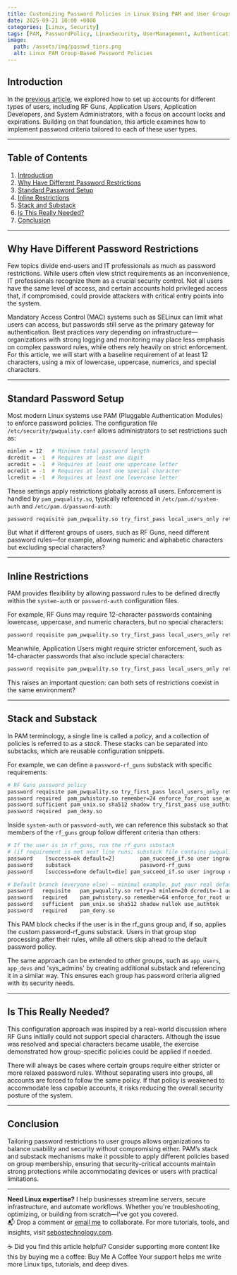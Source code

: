 ```yaml
---
title: Customizing Password Policies in Linux Using PAM and User Groups
date: 2025-09-21 10:00 +0000
categories: [Linux, Security]
tags: [PAM, PasswordPolicy, LinuxSecurity, UserManagement, Authentication]
image:
  path: /assets/img/passwd_tiers.png
  alt: Linux PAM Group-Based Password Policies
---
```


## Introduction

In the [previous article](https://richard-sebos.github.io/sebostechnology/posts/Users-Tiers/), we explored how to set up accounts for different types of users, including RF Guns, Application Users, Application Developers, and System Administrators, with a focus on account locks and expirations. Building on that foundation, this article examines how to implement password criteria tailored to each of these user types.

---

## Table of Contents

1. [Introduction](#introduction)
2. [Why Have Different Password Restrictions](#why-have-different-password-restrictions)
3. [Standard Password Setup](#standard-password-setup)
4. [Inline Restrictions](#inline-restrictions)
5. [Stack and Substack](#stack-and-substack)
6. [Is This Really Needed?](#is-this-really-needed)
7. [Conclusion](#conclusion)


---

## Why Have Different Password Restrictions

Few topics divide end-users and IT professionals as much as password restrictions. While users often view strict requirements as an inconvenience, IT professionals recognize them as a crucial security control. Not all users have the same level of access, and certain accounts hold privileged access that, if compromised, could provide attackers with critical entry points into the system.

Mandatory Access Control (MAC) systems such as SELinux can limit what users can access, but passwords still serve as the primary gateway for authentication. Best practices vary depending on infrastructure—organizations with strong logging and monitoring may place less emphasis on complex password rules, while others rely heavily on strict enforcement. For this article, we will start with a baseline requirement of at least 12 characters, using a mix of lowercase, uppercase, numerics, and special characters.

---

## Standard Password Setup

Most modern Linux systems use PAM (Pluggable Authentication Modules) to enforce password policies. The configuration file `/etc/security/pwquality.conf` allows administrators to set restrictions such as:

```bash
minlen = 12   # Minimum total password length
dcredit = -1  # Requires at least one digit
ucredit = -1  # Requires at least one uppercase letter
ocredit = -1  # Requires at least one special character
lcredit = -1  # Requires at least one lowercase letter
```

These settings apply restrictions globally across all users. Enforcement is handled by `pam_pwquality.so`, typically referenced in `/etc/pam.d/system-auth` and `/etc/pam.d/password-auth`:

```bash
password requisite pam_pwquality.so try_first_pass local_users_only retry=3 authtok_type=
```

But what if different groups of users, such as RF Guns, need different password rules—for example, allowing numeric and alphabetic characters but excluding special characters?

---

## Inline Restrictions

PAM provides flexibility by allowing password rules to be defined directly within the `system-auth` or `password-auth` configuration files.

For example, RF Guns may require 12-character passwords containing lowercase, uppercase, and numeric characters, but no special characters:

```bash
password requisite pam_pwquality.so try_first_pass local_users_only retry=3 minlen=12 dcredit=-1 ucredit=-1 lcredit=-1
```

Meanwhile, Application Users might require stricter enforcement, such as 14-character passwords that also include special characters:

```bash
password requisite pam_pwquality.so try_first_pass local_users_only retry=3 minlen=14 dcredit=-1 ocredit=-1 ucredit=-1 lcredit=-1
```

This raises an important question: can both sets of restrictions coexist in the same environment?

---

## Stack and Substack

In PAM terminology, a single line is called a *policy*, and a collection of policies is referred to as a *stack*. These stacks can be separated into substacks, which are reusable configuration snippets.

For example, we can define a `password-rf_guns` substack with specific requirements:

```bash
# RF Guns password policy
password requisite pam_pwquality.so try_first_pass local_users_only retry=3 minlen=12 dcredit=-1 ucredit=-1 lcredit=-1 enforce_for_root
password required  pam_pwhistory.so remember=24 enforce_for_root use_authtok
password sufficient pam_unix.so sha512 shadow try_first_pass use_authtok
password required  pam_deny.so
```

Inside `system-auth` or `password-auth`, we can reference this substack so that members of the `rf_guns` group follow different criteria than others:

```bash
# If the user is in rf_guns, run the rf_guns substack
# (if requirement is met next line runs; substack file contains pwquality + pam_unix)
password    [success=ok default=2]        pam_succeed_if.so user ingroup rf_guns
password    substack                      password-rf_guns
password    [success=done default=die] pam_succeed_if.so user ingroup rf_guns

# Default branch (everyone else) — minimal example, put your real default policy here
password   requisite   pam_pwquality.so retry=3 minlen=20 dcredit=-1 ucredit=-1 lcredit=-1 ocredit=-1 difok=5 enforce_for_root
password   required    pam_pwhistory.so remember=64 enforce_for_root use_authtok
password   sufficient  pam_unix.so sha512 shadow nullok use_authtok
password   required    pam_deny.so
```

This PAM block checks if the user is in the rf_guns group and, if so, applies the custom password-rf_guns substack. Users in that group stop processing after their rules, while all others skip ahead to the default password policy.

The same approach can be extended to other groups, such as `app_users`, `app_devs` and 'sys_admins' by creating  additional substack and referencing it in a similar way. This ensures each group has password criteria aligned with its security needs.

---

## Is This Really Needed?

This configuration approach was inspired by a real-world discussion where RF Guns initially could not support special characters. Although the issue was resolved and special characters became usable, the exercise demonstrated how group-specific policies could be applied if needed.

There will always be cases where certain groups require either stricter or more relaxed password rules. Without separating users into groups, all accounts are forced to follow the same policy. If that policy is weakened to accommodate less capable accounts, it risks reducing the overall security posture of the system.

---

## Conclusion

Tailoring password restrictions to user groups allows organizations to balance usability and security without compromising either. PAM’s stack and substack mechanisms make it possible to apply different policies based on group membership, ensuring that security-critical accounts maintain strong protections while accommodating devices or users with practical limitations.

---
**Need Linux expertise?** I help businesses streamline servers, secure infrastructure, and automate workflows. Whether you're troubleshooting, optimizing, or building from scratch—I've got you covered.  
📬 Drop a comment or [email me](mailto:info@sebostechnology.com) to collaborate. For more tutorials, tools, and insights, visit [sebostechnology.com](https://sebostechnology.com).

☕ Did you find this article helpful?
Consider supporting more content like this by buying me a coffee:
Buy Me A Coffee
Your support helps me write more Linux tips, tutorials, and deep dives.